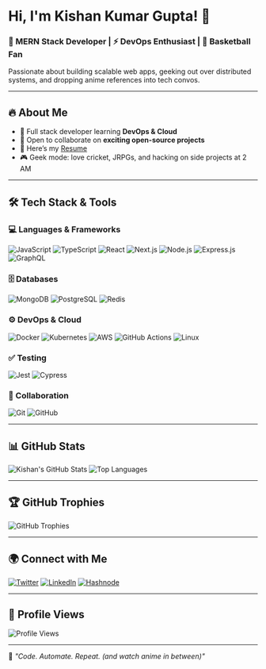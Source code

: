 # Hi, I'm Kishan Kumar Gupta! 👋

### 🚀 MERN Stack Developer | ⚡ DevOps Enthusiast | 🎌 Basketball Fan

Passionate about building scalable web apps, geeking out over distributed systems, and dropping anime references into tech convos.

---

## 🔥 About Me

- 🌱 Full stack developer learning **DevOps & Cloud**
- 👯 Open to collaborate on **exciting open-source projects**
- 📄 Here’s my [Resume](https://drive.google.com/file/d/1oLfJSYJbsqpZ2GTUf3m27lguyRUIJ-S8/view?usp=drive_link)
- 🎮 Geek mode: love cricket, JRPGs, and hacking on side projects at 2 AM

---

## 🛠 Tech Stack & Tools

### 💻 Languages & Frameworks
![JavaScript](https://img.shields.io/badge/JavaScript-F7DF1E?style=for-the-badge&logo=javascript&logoColor=black)
![TypeScript](https://img.shields.io/badge/TypeScript-3178C6?style=for-the-badge&logo=typescript&logoColor=white)
![React](https://img.shields.io/badge/React-61DAFB?style=for-the-badge&logo=react&logoColor=black)
![Next.js](https://img.shields.io/badge/Next.js-000000?style=for-the-badge&logo=nextdotjs&logoColor=white)
![Node.js](https://img.shields.io/badge/Node.js-339933?style=for-the-badge&logo=node-dot-js&logoColor=white)
![Express.js](https://img.shields.io/badge/Express.js-000000?style=for-the-badge&logo=express&logoColor=white)
![GraphQL](https://img.shields.io/badge/GraphQL-E10098?style=for-the-badge&logo=graphql&logoColor=white)

### 🗄 Databases
![MongoDB](https://img.shields.io/badge/MongoDB-47A248?style=for-the-badge&logo=mongodb&logoColor=white)
![PostgreSQL](https://img.shields.io/badge/PostgreSQL-316192?style=for-the-badge&logo=postgresql&logoColor=white)
![Redis](https://img.shields.io/badge/Redis-DC382D?style=for-the-badge&logo=redis&logoColor=white)

### ⚙️ DevOps & Cloud
![Docker](https://img.shields.io/badge/Docker-2496ED?style=for-the-badge&logo=docker&logoColor=white)
![Kubernetes](https://img.shields.io/badge/Kubernetes-326CE5?style=for-the-badge&logo=kubernetes&logoColor=white)
![AWS](https://img.shields.io/badge/AWS-FF9900?style=for-the-badge&logo=amazonaws&logoColor=white)
![GitHub Actions](https://img.shields.io/badge/GitHub%20Actions-2088FF?style=for-the-badge&logo=github-actions&logoColor=white)
![Linux](https://img.shields.io/badge/Linux-FCC624?style=for-the-badge&logo=linux&logoColor=black)

### ✅ Testing
![Jest](https://img.shields.io/badge/Jest-C21325?style=for-the-badge&logo=jest&logoColor=white)
![Cypress](https://img.shields.io/badge/Cypress-17202C?style=for-the-badge&logo=cypress&logoColor=white)

### 🧰 Collaboration
![Git](https://img.shields.io/badge/Git-F05032?style=for-the-badge&logo=git&logoColor=white)
![GitHub](https://img.shields.io/badge/GitHub-181717?style=for-the-badge&logo=github&logoColor=white)

---

## 📊 GitHub Stats

![Kishan's GitHub Stats](https://github-readme-stats.vercel.app/api?username=Kish-an-gupta&show_icons=true&theme=radical)
![Top Languages](https://github-readme-stats.vercel.app/api/top-langs/?username=Kish-an-gupta&layout=compact&theme=radical)

---

## 🏆 GitHub Trophies

![GitHub Trophies](https://github-profile-trophy.vercel.app/?username=Kish-an-gupta&theme=darkhub)

---

## 🌍 Connect with Me

[![Twitter](https://img.shields.io/badge/Twitter-1DA1F2?style=for-the-badge&logo=twitter&logoColor=white)](https://x.com/devnokaze)
[![LinkedIn](https://img.shields.io/badge/LinkedIn-0077B5?style=for-the-badge&logo=linkedin&logoColor=white)](https://www.linkedin.com/in/ayush--sharma/)
[![Hashnode](https://img.shields.io/badge/Hashnode-2962FF?style=for-the-badge&logo=hashnode&logoColor=white)](https://hashnode.com/@meayush)

---

## 👀 Profile Views

![Profile Views](https://komarev.com/ghpvc/?username=Kish-an-gupta&label=Profile%20Visits&color=blueviolet&style=for-the-badge)

---

🚀 *"Code. Automate. Repeat. (and watch anime in between)"*
